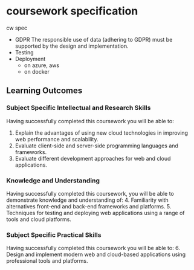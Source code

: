 # coursework specification

cw spec

- GDPR
The responsible use of data (adhering to GDPR) must be supported by the design and implementation.
- Testing
- Deployment
  - on azure, aws
  - on docker

## Learning Outcomes

### Subject Specific Intellectual and Research Skills

Having successfully completed this coursework you will be able to:

1. Explain the advantages of using new cloud technologies in improving web performance and
scalability.
2. Evaluate client-side and server-side programming languages and frameworks.
3. Evaluate different development approaches for web and cloud applications.

### Knowledge and Understanding

Having successfully completed this coursework, you will be able to demonstrate knowledge and understanding of:
4. Familiarity with alternatives front-end and back-end frameworks and platforms.
5. Techniques for testing and deploying web applications using a range of tools and cloud
platforms.

### Subject Specific Practical Skills

Having successfully completed this coursework you will be able to:
6. Design and implement modern web and cloud-based applications using professional tools and
platforms.
